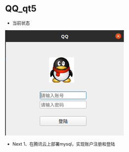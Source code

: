 # QQ_qt5
- 当前状态

![登陆界面](https://github.com/realjc/QQ_qt5/blob/main/doc/login.png)

- Next
1、在腾讯云上部署mysql，实现账户注册和登陆
